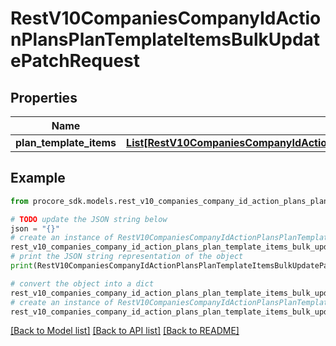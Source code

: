 # RestV10CompaniesCompanyIdActionPlansPlanTemplateItemsBulkUpdatePatchRequest


## Properties

Name | Type | Description | Notes
------------ | ------------- | ------------- | -------------
**plan_template_items** | [**List[RestV10CompaniesCompanyIdActionPlansPlanTemplateItemsBulkUpdatePatchRequestPlanTemplateItemsInner]**](RestV10CompaniesCompanyIdActionPlansPlanTemplateItemsBulkUpdatePatchRequestPlanTemplateItemsInner.md) |  | 

## Example

```python
from procore_sdk.models.rest_v10_companies_company_id_action_plans_plan_template_items_bulk_update_patch_request import RestV10CompaniesCompanyIdActionPlansPlanTemplateItemsBulkUpdatePatchRequest

# TODO update the JSON string below
json = "{}"
# create an instance of RestV10CompaniesCompanyIdActionPlansPlanTemplateItemsBulkUpdatePatchRequest from a JSON string
rest_v10_companies_company_id_action_plans_plan_template_items_bulk_update_patch_request_instance = RestV10CompaniesCompanyIdActionPlansPlanTemplateItemsBulkUpdatePatchRequest.from_json(json)
# print the JSON string representation of the object
print(RestV10CompaniesCompanyIdActionPlansPlanTemplateItemsBulkUpdatePatchRequest.to_json())

# convert the object into a dict
rest_v10_companies_company_id_action_plans_plan_template_items_bulk_update_patch_request_dict = rest_v10_companies_company_id_action_plans_plan_template_items_bulk_update_patch_request_instance.to_dict()
# create an instance of RestV10CompaniesCompanyIdActionPlansPlanTemplateItemsBulkUpdatePatchRequest from a dict
rest_v10_companies_company_id_action_plans_plan_template_items_bulk_update_patch_request_from_dict = RestV10CompaniesCompanyIdActionPlansPlanTemplateItemsBulkUpdatePatchRequest.from_dict(rest_v10_companies_company_id_action_plans_plan_template_items_bulk_update_patch_request_dict)
```
[[Back to Model list]](../README.md#documentation-for-models) [[Back to API list]](../README.md#documentation-for-api-endpoints) [[Back to README]](../README.md)


